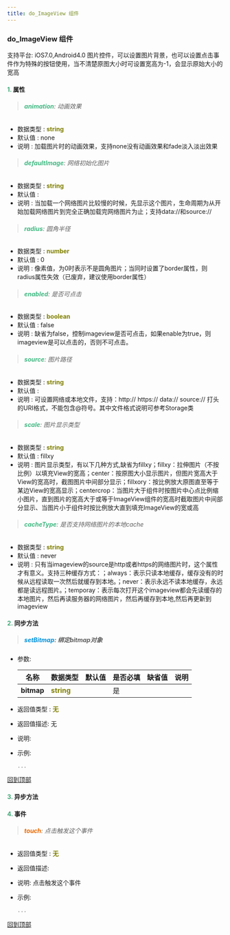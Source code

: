```yaml
---
title: do_ImageView 组件
---
```


### do_ImageView 组件

 支持平台: iOS7.0,Android4.0
 图片控件，可以设置图片背景，也可以设置点击事件作为特殊的按钮使用，当不清楚原图大小时可设置宽高为-1，会显示原始大小的宽高

#### <font color ='#40A977'>**1.**</font> 属性

>###### <font color ='#42b983'>**animation**</font>: 动画效果

- 数据类型 : <font color ='#808000'>**string**</font>
- 默认值 : none
- 说明 : 加载图片时的动画效果，支持none没有动画效果和fade淡入淡出效果

>###### <font color ='#42b983'>**defaultImage**</font>: 网络初始化图片

- 数据类型 : <font color ='#808000'>**string**</font>
- 默认值 : 
- 说明 : 当加载一个网络图片比较慢的时候，先显示这个图片，生命周期为从开始加载网络图片到完全正确加载完网络图片为止；支持data://和source://

>###### <font color ='#42b983'>**radius**</font>: 圆角半径

- 数据类型 : <font color ='#808000'>**number**</font>
- 默认值 : 0
- 说明 : 像素值，为0时表示不是圆角图片；当同时设置了border属性，则radius属性失效（已废弃，建议使用border属性）

>###### <font color ='#42b983'>**enabled**</font>: 是否可点击

- 数据类型 : <font color ='#808000'>**boolean**</font>
- 默认值 : false
- 说明 : 缺省为false，控制imageview是否可点击，如果enable为true，则imageview是可以点击的，否则不可点击。

>###### <font color ='#42b983'>**source**</font>: 图片路径

- 数据类型 : <font color ='#808000'>**string**</font>
- 默认值 : 
- 说明 : 可设置网络或本地文件，支持：http:// https:// data:// source:// 打头的URI格式，不能包含@符号。其中文件格式说明可参考Storage类

>###### <font color ='#42b983'>**scale**</font>: 图片显示类型

- 数据类型 : <font color ='#808000'>**string**</font>
- 默认值 : fillxy
- 说明 : 图片显示类型，有以下几种方式,缺省为fillxy；fillxy：拉伸图片（不按比例）以填充View的宽高；center：按原图大小显示图片，但图片宽高大于View的宽高时，截图图片中间部分显示；fillxory：按比例放大原图直至等于某边View的宽高显示；centercrop：当图片大于组件时按图片中心点比例缩小图片，直到图片的宽高大于或等于ImageView组件的宽高时截取图片中间部分显示、当图片小于组件时按比例放大直到填充ImageView的宽或高

>###### <font color ='#42b983'>**cacheType**</font>: 是否支持网络图片的本地cache

- 数据类型 : <font color ='#808000'>**string**</font>
- 默认值 : never
- 说明 : 只有当imageview的source是http或者https的网络图片时，这个属性才有意义。支持三种缓存方式：；always：表示只读本地缓存，缓存没有的时候从远程读取一次然后就缓存到本地。；never：表示永远不读本地缓存，永远都是读远程图片。；temporay：表示每次打开这个imageview都会先读缓存的本地图片，然后再读服务器的网络图片，然后再缓存到本地,然后再更新到imageview

#### <font color ='#40A977'>**2.**</font> 同步方法

>##### <font color ='#0092db'>**setBitmap**</font>: 绑定bitmap对象

- 参数:

  名称 | 数据类型 |默认值|是否必填|缺省值|说明
  ---- |-------------  |----------|--------------|--------|------
  **bitmap** |<font color ='#808000'>**string**</font> |  | 是||
- 返回值类型 : <font color ='#808000'>**无**</font>
- 返回值描述: 无
- 说明: 
- 示例:

  ```javascript
  ...

  ```

[回到顶部](#top)

#### <font color ='#40A977'>**3.**</font> 异步方法


#### <font color ='#40A977'>**4.**</font> 事件

>###### <font color ='#e96900'>**touch**</font>: 点击触发这个事件

- 返回值类型 : <font color ='#808000'>**无**</font>
- 返回值描述: 
- 说明: 点击触发这个事件
- 示例:

  ```javascript
  ...

  ```

[回到顶部](#top)


